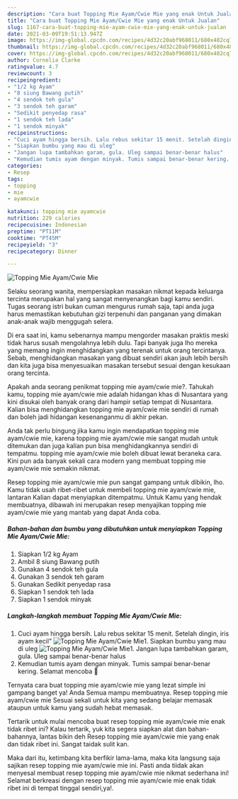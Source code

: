 ```yaml
---
description: "Cara buat Topping Mie Ayam/Cwie Mie yang enak Untuk Jualan"
title: "Cara buat Topping Mie Ayam/Cwie Mie yang enak Untuk Jualan"
slug: 1167-cara-buat-topping-mie-ayam-cwie-mie-yang-enak-untuk-jualan
date: 2021-03-09T19:51:13.947Z
image: https://img-global.cpcdn.com/recipes/4d32c20abf968011/680x482cq70/topping-mie-ayamcwie-mie-foto-resep-utama.jpg
thumbnail: https://img-global.cpcdn.com/recipes/4d32c20abf968011/680x482cq70/topping-mie-ayamcwie-mie-foto-resep-utama.jpg
cover: https://img-global.cpcdn.com/recipes/4d32c20abf968011/680x482cq70/topping-mie-ayamcwie-mie-foto-resep-utama.jpg
author: Cornelia Clarke
ratingvalue: 4.7
reviewcount: 3
recipeingredient:
- "1/2 kg Ayam"
- "8 siung Bawang putih"
- "4 sendok teh gula"
- "3 sendok teh garam"
- "Sedikit penyedap rasa"
- "1 sendok teh lada"
- "1 sendok minyak"
recipeinstructions:
- "Cuci ayam hingga bersih. Lalu rebus sekitar 15 menit. Setelah dingin, iris ayam kecil”"
- "Siapkan bumbu yang mau di uleg"
- "Jangan lupa tambahkan garam, gula. Uleg sampai benar-benar halus"
- "Kemudian tumis ayam dengan minyak. Tumis sampai benar-benar kering. Selamat mencoba 🙂"
categories:
- Resep
tags:
- topping
- mie
- ayamcwie

katakunci: topping mie ayamcwie 
nutrition: 229 calories
recipecuisine: Indonesian
preptime: "PT11M"
cooktime: "PT45M"
recipeyield: "3"
recipecategory: Dinner

---
```



![Topping Mie Ayam/Cwie Mie](https://img-global.cpcdn.com/recipes/4d32c20abf968011/680x482cq70/topping-mie-ayamcwie-mie-foto-resep-utama.jpg)

Selaku seorang wanita, mempersiapkan masakan nikmat kepada keluarga tercinta merupakan hal yang sangat menyenangkan bagi kamu sendiri. Tugas seorang istri bukan cuman mengurus rumah saja, tapi anda juga harus memastikan kebutuhan gizi terpenuhi dan panganan yang dimakan anak-anak wajib menggugah selera.

Di era  saat ini, kamu sebenarnya mampu mengorder masakan praktis meski tidak harus susah mengolahnya lebih dulu. Tapi banyak juga lho mereka yang memang ingin menghidangkan yang terenak untuk orang tercintanya. Sebab, menghidangkan masakan yang dibuat sendiri akan jauh lebih bersih dan kita juga bisa menyesuaikan masakan tersebut sesuai dengan kesukaan orang tercinta. 



Apakah anda seorang penikmat topping mie ayam/cwie mie?. Tahukah kamu, topping mie ayam/cwie mie adalah hidangan khas di Nusantara yang kini disukai oleh banyak orang dari hampir setiap tempat di Nusantara. Kalian bisa menghidangkan topping mie ayam/cwie mie sendiri di rumah dan boleh jadi hidangan kesenanganmu di akhir pekan.

Anda tak perlu bingung jika kamu ingin mendapatkan topping mie ayam/cwie mie, karena topping mie ayam/cwie mie sangat mudah untuk ditemukan dan juga kalian pun bisa menghidangkannya sendiri di tempatmu. topping mie ayam/cwie mie boleh dibuat lewat beraneka cara. Kini pun ada banyak sekali cara modern yang membuat topping mie ayam/cwie mie semakin nikmat.

Resep topping mie ayam/cwie mie pun sangat gampang untuk dibikin, lho. Kamu tidak usah ribet-ribet untuk membeli topping mie ayam/cwie mie, lantaran Kalian dapat menyiapkan ditempatmu. Untuk Kamu yang hendak membuatnya, dibawah ini merupakan resep menyajikan topping mie ayam/cwie mie yang mantab yang dapat Anda coba.

<!--inarticleads1-->

##### Bahan-bahan dan bumbu yang dibutuhkan untuk menyiapkan Topping Mie Ayam/Cwie Mie:

1. Siapkan 1/2 kg Ayam
1. Ambil 8 siung Bawang putih
1. Gunakan 4 sendok teh gula
1. Gunakan 3 sendok teh garam
1. Gunakan Sedikit penyedap rasa
1. Siapkan 1 sendok teh lada
1. Siapkan 1 sendok minyak




<!--inarticleads2-->

##### Langkah-langkah membuat Topping Mie Ayam/Cwie Mie:

1. Cuci ayam hingga bersih. Lalu rebus sekitar 15 menit. Setelah dingin, iris ayam kecil”
<img src="https://img-global.cpcdn.com/steps/7e6b10f3b41493b0/160x128cq70/topping-mie-ayamcwie-mie-langkah-memasak-1-foto.jpg" alt="Topping Mie Ayam/Cwie Mie">1. Siapkan bumbu yang mau di uleg
<img src="https://img-global.cpcdn.com/steps/03e81e27563cef2b/160x128cq70/topping-mie-ayamcwie-mie-langkah-memasak-2-foto.jpg" alt="Topping Mie Ayam/Cwie Mie">1. Jangan lupa tambahkan garam, gula. Uleg sampai benar-benar halus
1. Kemudian tumis ayam dengan minyak. Tumis sampai benar-benar kering. Selamat mencoba 🙂




Ternyata cara buat topping mie ayam/cwie mie yang lezat simple ini gampang banget ya! Anda Semua mampu membuatnya. Resep topping mie ayam/cwie mie Sesuai sekali untuk kita yang sedang belajar memasak ataupun untuk kamu yang sudah hebat memasak.

Tertarik untuk mulai mencoba buat resep topping mie ayam/cwie mie enak tidak ribet ini? Kalau tertarik, yuk kita segera siapkan alat dan bahan-bahannya, lantas bikin deh Resep topping mie ayam/cwie mie yang enak dan tidak ribet ini. Sangat taidak sulit kan. 

Maka dari itu, ketimbang kita berfikir lama-lama, maka kita langsung saja sajikan resep topping mie ayam/cwie mie ini. Pasti anda tiidak akan menyesal membuat resep topping mie ayam/cwie mie nikmat sederhana ini! Selamat berkreasi dengan resep topping mie ayam/cwie mie enak tidak ribet ini di tempat tinggal sendiri,ya!.

